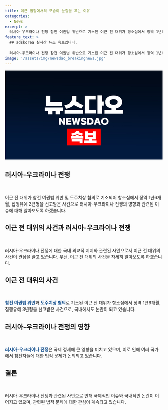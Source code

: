 ```yaml
---
title: 이근 법정에서의 모습이 눈길을 끄는 이유
categories:
  - News
excerpt: >
  러시아-우크라이나 전쟁 참전 여권법 위반으로 기소된 이근 전 대위가 항소심에서 징역 1년6개월, 집행유예 3년형을 선고받았다. 이근 전 대위는 법정을 나서며 화제를 모으고 있다. (150자)
feature_text: >
  ## adskorea 실시간 뉴스 속보입니다.

  러시아-우크라이나 전쟁 참전 여권법 위반으로 기소된 이근 전 대위가 항소심에서 징역 1년6개월, 집행유예 3년형을 선고받았다. 이근 전 대위는 법정을 나서며 화제를 모으고 있다. (150자)
image: '/assets/img/newsdao_breakingnews.jpg'
---
```


<p><img src="/assets/img/newsdao_breakingnews.jpg" alt="adskorea 속보" /></p>

<h2 data-ke-size="size26">러시아-우크라이나 전쟁</h2>

<p data-ke-size="size16">&#8203;</p>

<p>이근 전 대위가 참전 여권법 위반 및 도주치상 혐의로 기소되어 항소심에서 징역 1년6개월, 집행유예 3년형을 선고받은 사건으로 러시아-우크라이나 전쟁의 영향과 관련된 이슈에 대해 알아보도록 하겠습니다.</p>

<h2 data-ke-size="size26">이근 전 대위의 사건과 러시아-우크라이나 전쟁</h2>

<p data-ke-size="size16">&#8203;</p>

<p>러시아-우크라이나 전쟁에 대한 국내 외교적 지지와 관련된 사안으로서 이근 전 대위의 사건이 관심을 끌고 있습니다. 우선, 이근 전 대위의 사건을 자세히 알아보도록 하겠습니다.</p>

<h2 data-ke-size="size26">이근 전 대위의 사건</h2>

<p data-ke-size="size16">&#8203;</p>

<p><b><span style="color: #1a5490;">참전 여권법 위반</span></b>과 <b><span style="color: #1a5490;">도주치상 혐의</span></b>로 기소된 이근 전 대위가 항소심에서 징역 1년6개월, 집행유예 3년형을 선고받은 사건으로, 국내에서도 논란이 되고 있습니다.</p>

<h2 data-ke-size="size26">러시아-우크라이나 전쟁의 영향</h2>

<p data-ke-size="size16">&#8203;</p>

<p><b><span style="color: #1a5490;">러시아-우크라이나 전쟁</span></b>은 국제 정세에 큰 영향을 미치고 있으며, 이로 인해 여러 국가에서 참전자들에 대한 법적 문제가 논의되고 있습니다.</p>

<h2 data-ke-size="size26">결론</h2>

<p data-ke-size="size16">&#8203;</p>

<p>러시아-우크라이나 전쟁과 관련된 사안으로 인해 국제적인 이슈와 국내적인 논란이 이어지고 있으며, 관련된 법적 문제에 대한 관심이 계속되고 있습니다.</p>

